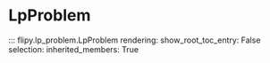 # LpProblem

::: flipy.lp_problem.LpProblem
    rendering:
        show_root_toc_entry: False
    selection:
        inherited_members: True

